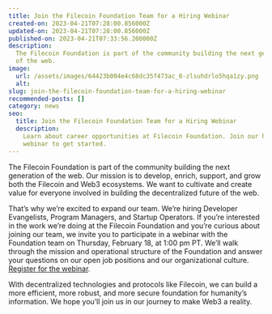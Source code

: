 ```yaml
---
title: Join the Filecoin Foundation Team for a Hiring Webinar
created-on: 2023-04-21T07:28:00.856000Z
updated-on: 2023-04-21T07:28:00.856000Z
published-on: 2023-04-21T07:33:56.200000Z
description:
  The Filecoin Foundation is part of the community building the next generation
  of the web.
image:
  url: /assets/images/64423b004e4c68dc35f473ac_0-zlsuhdrlo5hqa1zy.png
  alt:
slug: join-the-filecoin-foundation-team-for-a-hiring-webinar
recommended-posts: []
category: news
seo:
  title: Join the Filecoin Foundation Team for a Hiring Webinar
  description:
    Learn about career opportunities at Filecoin Foundation. Join our hiring
    webinar to get started.
---
```


The Filecoin Foundation is part of the community building the next generation of the web. Our mission is to develop, enrich, support, and grow both the Filecoin and Web3 ecosystems. We want to cultivate and create value for everyone involved in building the decentralized future of the web.

That’s why we’re excited to expand our team. We’re hiring Developer Evangelists, Program Managers, and Startup Operators. If you’re interested in the work we’re doing at the Filecoin Foundation and you’re curious about joining our team, we invite you to participate in a webinar with the Foundation team on Thursday, February 18, at 1:00 pm PT. We’ll walk through the mission and operational structure of the Foundation and answer your questions on our open job positions and our organizational culture. [Register for the webinar](https://us02web.zoom.us/webinar/register/WN_OqIIdEIvRL26RNwJ03prBw).

With decentralized technologies and protocols like Filecoin, we can build a more efficient, more robust, and more secure foundation for humanity’s information. We hope you’ll join us in our journey to make Web3 a reality.
